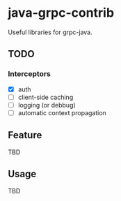 # java-grpc-contrib
Useful libraries for grpc-java.

## TODO
### Interceptors
- [x] auth
- [ ] client-side caching
- [ ] logging (or debbug)
- [ ] automatic context propagation

## Feature
TBD

## Usage
TBD
